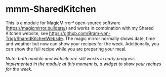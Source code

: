 # mmm-SharedKitchen

This is a module for MagicMirror² open-source software (https://magicmirror.builders/) and works in combination with my Shared Kitchen website, see https://github.com/Bram-van-Trigt/SharedKitchenWebsite. The magic mirror normally shows date, time and weather but now can show your recipes for the week. Additionally, you can show the full recipe while you are preparing your meal. 

_Note: both module and website are still works in early progress. Implemented in the module at this moment is, a widget to show your recipes for the week._

